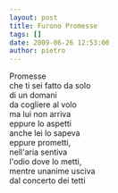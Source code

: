 ```yaml
---
layout: post
title: Furono Promesse
tags: []
date: 2009-06-26 12:53:00
author: pietro
---
```

Promesse<br/>che ti sei fatto da solo<br/>di un domani<br/>da cogliere al volo<br/>ma lui non arriva<br/>eppure lo aspetti<br/>anche lei lo sapeva<br/>eppure prometti,<br/>nell'aria sentiva<br/>l'odio dove lo metti,<br/>mentre unanime usciva<br/>dal concerto dei tetti
